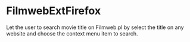 # FilmwebExtFirefox
Let the user to search movie title on Filmweb.pl by select the title on any website and choose the context menu item to search.
